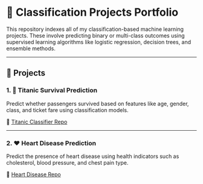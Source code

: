 # 🎯 Classification Projects Portfolio

This repository indexes all of my classification-based machine learning projects. These involve predicting binary or multi-class outcomes using supervised learning algorithms like logistic regression, decision trees, and ensemble methods.

---

## 🔗 Projects

### 1. 🚢 Titanic Survival Prediction
Predict whether passengers survived based on features like age, gender, class, and ticket fare using classification models.

🔗 [Titanic Classifier Repo](https://github.com/GaneshTodkari/titanic-survival)

---

### 2. ❤️ Heart Disease Prediction
Predict the presence of heart disease using health indicators such as cholesterol, blood pressure, and chest pain type.

🔗 [Heart Disease Repo](https://github.com/GaneshTodkari/heart-disease-classifier)
